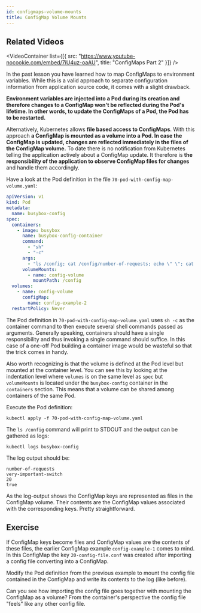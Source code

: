 ```yaml
---
id: configmaps-volume-mounts
title: ConfigMap Volume Mounts
---
```


## Related Videos
<VideoContainer
  list={[{
   src: "https://www.youtube-nocookie.com/embed/7iU4uz-oaAU",
   title: "ConfigMaps Part 2"
  }]}
/>

In the past lesson you have learned how to map ConfigMaps to environment variables. While this is a valid approach to separate configuration information from application source code, it comes with a slight drawback.

**Environment variables are injected into a Pod during its creation and therefore changes to a ConfigMap won't be reflected during the Pod's lifetime. In other words, to update the ConfigMaps of a Pod, the Pod has to be restarted.**

Alternatively, Kubernetes allows **file based access to ConfigMaps**. With this approach **a ConfigMap is mounted as a volume into a Pod. In case the ConfigMap is updated, changes are reflected immediately in the files of the ConfigMap volume.** To date there is no notification from Kubernetes telling the application actively about a ConfigMap update. It therefore is **the responsibility of the application to observe ConfigMap files for changes** and handle them accordingly.

Have a look at the Pod definition in the file `70-pod-with-config-map-volume.yaml`:

```yaml
apiVersion: v1
kind: Pod
metadata:
  name: busybox-config
spec:
  containers:
    - image: busybox
      name: busybox-config-container
      command:
        - "sh"
        - "-c"
      args:
        - "ls /config; cat /config/number-of-requests; echo \" \"; cat /config/very-important-switch"
      volumeMounts:
        - name: config-volume
          mountPath: /config
  volumes:
    - name: config-volume
      configMap:
        name: config-example-2
  restartPolicy: Never
```

The Pod definition in `70-pod-with-config-map-volume.yaml` uses `sh -c` as the container command to then execute several shell commands passed as arguments. Generally speaking, containers should have a single responsibility and thus invoking a single command should suffice. In this case of a one-off Pod building a container image would be wasteful so that the trick comes in handy.

Also worth recognizing is that the volume is defined at the Pod level but mounted at the container level. You can see this by looking at the indentation level where `volumes` is on the same level as `spec` but `volumeMounts` is located under the `busybox-config` container in the `containers` section. This means that a volume can be shared among containers of the same Pod.

Execute the Pod definition:

    kubectl apply -f 70-pod-with-config-map-volume.yaml

The `ls /config` command will print to STDOUT and the output can be gathered as logs:

    kubectl logs busybox-config

The log output should be:

    number-of-requests
    very-important-switch
    20
    true

As the log-output shows the ConfigMap keys are represented as files in the ConfigMap volume. Their contents are the ConfigMap values associated with the corresponding keys. Pretty straightforward.

## Exercise

If ConfigMap keys become files and ConfigMap values are the contents of these files, the earlier ConfigMap example `config-example-1` comes to mind. In this ConfigMap the key `20-config-file.conf` was created after importing a config file converting into a ConfigMap.

Modify the Pod definition from the previous example to mount the config file contained in the ConfigMap and write its contents to the log (like before).

Can you see how importing the config file goes together with mounting the ConfigMap as a volume? From the container's perspective the config file "feels" like any other config file.
